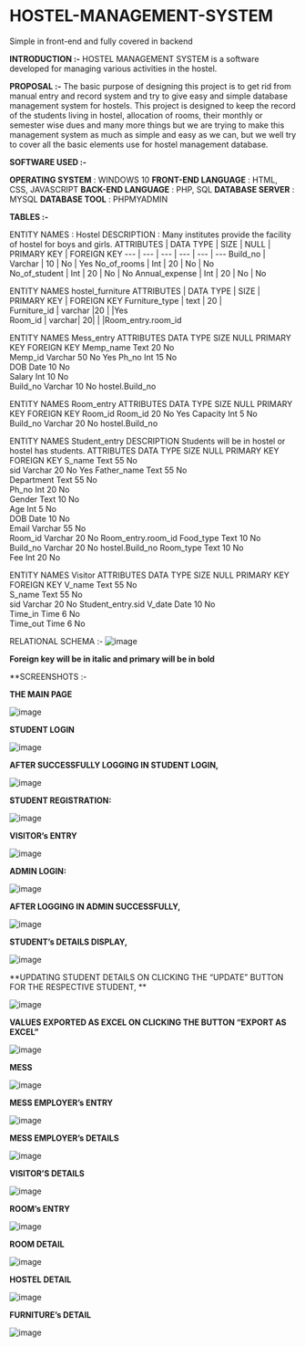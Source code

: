 # HOSTEL-MANAGEMENT-SYSTEM
Simple in front-end and fully covered in backend



**INTRODUCTION :-**
			HOSTEL MANAGEMENT SYSTEM is a software developed for managing various activities in the hostel.

**PROPOSAL :-**
				The basic purpose of designing this project is to get rid from manual entry and record system and try to give easy and simple database management system for hostels.
                                   This project is designed to keep the record of the students living in hostel, allocation of rooms, their monthly or semester wise dues and many more things but we are trying to make this management system as much as simple and easy as we  can, but we well try to cover all the basic elements use for hostel management database.

**SOFTWARE USED :-**

**OPERATING SYSTEM**    :	WINDOWS 10
**FRONT-END LANGUAGE**  :	HTML, CSS, JAVASCRIPT
**BACK-END LANGUAGE**   :	PHP, SQL
**DATABASE SERVER**	    : MYSQL
**DATABASE TOOL**   	  : PHPMYADMIN

**TABLES :-**

ENTITY NAMES :	Hostel
DESCRIPTION   :	Many institutes provide the facility of hostel for boys and girls.
ATTRIBUTES | DATA TYPE | 	SIZE | 	NULL |	PRIMARY KEY |	FOREIGN KEY 
--- | --- | --- | --- | --- | ---
Build_no |	Varchar |	10 |	No | 	Yes	
No_of_rooms |	Int | 20 |	No | No		
No_of_student |	Int |	20 |	No | No
Annual_expense |	Int |	20 |	No | No		


ENTITY NAMES	hostel_furniture
ATTRIBUTES	| DATA TYPE	| SIZE |	PRIMARY KEY |	FOREIGN KEY
Furniture_type	| text |	20	| 		
Furniture_id	| varchar	 |20 |		|Yes	
Room_id |	varchar|	20|			| |Room_entry.room_id



ENTITY NAMES	Mess_entry
ATTRIBUTES	DATA TYPE	SIZE	NULL	PRIMARY KEY	FOREIGN KEY
Memp_name	Text 	20	No		
Memp_id	Varchar 	50	No	Yes	
Ph_no	Int	15	No		
DOB	Date	10	No		
Salary	Int	10	No		
Build_no	Varchar 	10	No		hostel.Build_no



ENTITY NAMES	Room_entry
ATTRIBUTES	DATA TYPE	SIZE	NULL	PRIMARY KEY	FOREIGN KEY
Room_id	Room_id	20	No	Yes	
Capacity	Int 	5	No		
Build_no	Varchar 	20	No		hostel.Build_no



ENTITY NAMES	Student_entry
DESCRIPTION	Students will be in hostel or hostel has students.
ATTRIBUTES	DATA TYPE	SIZE	NULL	PRIMARY KEY	FOREIGN KEY
S_name	Text 	55	No		
sid	Varchar 	20	No	Yes	
Father_name	Text	55	No		
Department	Text	55	No		
Ph_no	Int	20	No		
Gender	Text 	10	No		
Age	Int	5	No		
DOB	Date	10	No		
Email	Varchar	55	No		
Room_id	Varchar	20	No		Room_entry.room_id
Food_type	Text	10	No		
Build_no	Varchar	20	No		hostel.Build_no
Room_type	Text	10	No		
Fee	Int	20	No		



ENTITY NAMES	Visitor
ATTRIBUTES	DATA TYPE	SIZE	NULL	PRIMARY KEY	FOREIGN KEY
V_name	Text	55	No 		
S_name	Text	55	No		
sid	Varchar	20	No		Student_entry.sid
V_date	Date	10	No		
Time_in	Time	6	No		
Time_out	Time	6	No		


RELATIONAL SCHEMA :- 
![image](https://user-images.githubusercontent.com/64410018/128169182-be7abf04-4e80-4798-93b1-81c494ee132a.png)

****Foreign key will be in italic and primary will be in bold****


**SCREENSHOTS :-

**THE MAIN PAGE**

![image](https://user-images.githubusercontent.com/64410018/128169633-5cc9439e-168f-499c-9242-4b3cc2cb34de.png)

**STUDENT LOGIN**

![image](https://user-images.githubusercontent.com/64410018/128169678-98ce5d90-b82a-45b5-a271-bada77d0c7cc.png)

**AFTER SUCCESSFULLY LOGGING IN STUDENT LOGIN,**

![image](https://user-images.githubusercontent.com/64410018/128169720-614cd7e9-b079-441a-b4d4-c4f0b68ff930.png)

**STUDENT REGISTRATION:**

![image](https://user-images.githubusercontent.com/64410018/128169791-c7ae6225-c6a6-4b0e-b4b1-3ebf02f7f4ca.png)

**VISITOR’s ENTRY**

![image](https://user-images.githubusercontent.com/64410018/128169847-d604cfca-5124-405c-a000-75b0d1a6b8ed.png)

**ADMIN LOGIN:**

![image](https://user-images.githubusercontent.com/64410018/128169940-d0cd46e1-4ad6-4f8b-8e92-bb612b558971.png)

**AFTER LOGGING IN ADMIN SUCCESSFULLY,**

![image](https://user-images.githubusercontent.com/64410018/128170025-b3b93bbc-f2cd-4d6e-b06c-7617a6fd6c31.png)

**STUDENT’s DETAILS DISPLAY,**

![image](https://user-images.githubusercontent.com/64410018/128170136-443aea6b-edd4-46fc-8352-fe88417ec4d6.png)

**UPDATING STUDENT DETAILS ON CLICKING THE “UPDATE”
 BUTTON FOR THE RESPECTIVE STUDENT,
**

![image](https://user-images.githubusercontent.com/64410018/128170228-3f261fb3-beb2-422e-99a2-f848a54ca255.png)

**VALUES EXPORTED AS EXCEL ON CLICKING THE BUTTON “EXPORT AS EXCEL”**

![image](https://user-images.githubusercontent.com/64410018/128170270-96ca932b-4152-49f5-a7bd-6f578fa91fbf.png)

**MESS**

![image](https://user-images.githubusercontent.com/64410018/128170343-757960df-0ebd-4248-8f63-173c0a85f2b0.png)

**MESS EMPLOYER’s ENTRY**

![image](https://user-images.githubusercontent.com/64410018/128170376-f1a0c572-e98a-4379-807d-9fe8824c3bd5.png)

**MESS EMPLOYER’s DETAILS**

![image](https://user-images.githubusercontent.com/64410018/128170442-9b8f3b89-2b87-47da-8d63-c997e532363a.png)

**VISITOR’S DETAILS**

![image](https://user-images.githubusercontent.com/64410018/128170566-b8799baf-f09d-48ed-af00-78cffb2bccc5.png)

**ROOM’s ENTRY**

![image](https://user-images.githubusercontent.com/64410018/128170625-e4207fb4-b4ef-475b-9ee0-b2f4314fb5b0.png)

**ROOM DETAIL**

![image](https://user-images.githubusercontent.com/64410018/128170693-02ea2f32-66a7-4366-957f-9e3409cfc0fe.png)


**HOSTEL DETAIL**

![image](https://user-images.githubusercontent.com/64410018/128170733-daa4f4fa-37fb-448b-a3dc-513711ca0936.png)

**FURNITURE’s DETAIL**

![image](https://user-images.githubusercontent.com/64410018/128170784-be302474-8a5d-4c1c-81d3-167ca3d0be07.png)
